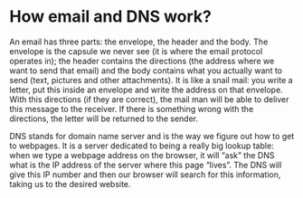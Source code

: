 # How email and DNS work?

An email has three parts: the envelope, the header and the body. The envelope is the capsule we never see (it is where the email protocol operates in); the header contains the directions (the address where we want to send that email) and the body contains what you actually want to send (text, pictures and other attachments). It is like a snail mail: you write a letter, put this inside an envelope and write the address on that envelope. With this directions (if they are correct), the mail man will be able to deliver this message to the receiver. If there is something wrong with the directions, the letter will be returned to the sender.


DNS stands for domain name server and is the way we figure out how to get to webpages. It is a server dedicated to being a really big lookup table: when we type a webpage address on the browser, it will “ask” the DNS what is the IP address of the server where this page “lives”. The DNS will give this IP number and then our browser will search for this information, taking us to the desired website. 
